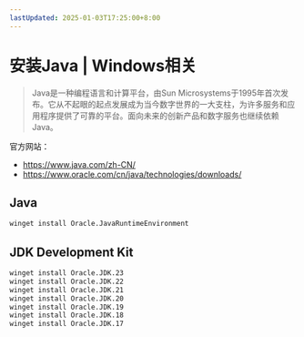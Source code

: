 ```yaml
---
lastUpdated: 2025-01-03T17:25:00+8:00
---
```


# 安装Java | Windows相关

> Java是一种编程语言和计算平台，由Sun Microsystems于1995年首次发布。它从不起眼的起点发展成为当今数字世界的一大支柱，为许多服务和应用程序提供了可靠的平台。面向未来的创新产品和数字服务也继续依赖Java。

官方网站：
- <https://www.java.com/zh-CN/>
- <https://www.oracle.com/cn/java/technologies/downloads/>

## Java

```bash
winget install Oracle.JavaRuntimeEnvironment
```

## JDK Development Kit

```bash
winget install Oracle.JDK.23
winget install Oracle.JDK.22
winget install Oracle.JDK.21
winget install Oracle.JDK.20
winget install Oracle.JDK.19
winget install Oracle.JDK.18
winget install Oracle.JDK.17
```